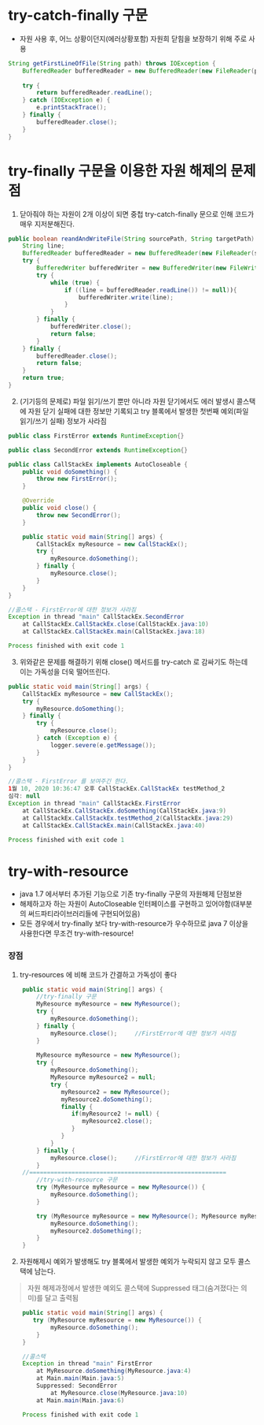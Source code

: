 # try-catch-finally 구문
* 자원 사용 후, 어느 상황이던지(에러상황포함) 자원희 닫힘을 보장하기 위해 주로 사용
```java
String getFirstLineOfFile(String path) throws IOException {
	BufferedReader bufferedReader = new BufferedReader(new FileReader(path));
    
	try {
		return bufferedReader.readLine();
	} catch (IOException e) {
		e.printStackTrace();
	} finally {
		bufferedReader.close();
	}
}
```

# try-finally 구문을 이용한 자원 해제의 문제점
1. 닫아줘야 하는 자원이 2개 이상이 되면 중첩 try-catch-finally 문으로 인해 코드가 매우 지저분해진다.
```java
public boolean reandAndWriteFile(String sourcePath, String targetPath) throws IOException{
	String line;
	BufferedReader bufferedReader = new BufferedReader(new FileReader(sourcePath));
	try {
		BufferedWriter bufferedWriter = new BufferedWriter(new FileWriter(targetPath));
		try {
			while (true) {
				if ((line = bufferedReader.readLine()) != null)){
					bufferedWriter.write(line);
				}
			}
		} finally {
			bufferedWriter.close();
			return false;
		}
	} finally {
		bufferedReader.close();
		return false;
	}
	return true;
}
```

2. (기기등의 문제로) 파일 읽기/쓰기 뿐만 아니라 자원 닫기에서도 에러 발생시 콜스택에 자원 닫기 실패에 대한 정보만 기록되고 try 블록에서 발생한 첫번째 예외(파일 읽기/쓰기 실패) 정보가 사라짐
```java
public class FirstError extends RuntimeException{}

public class SecondError extends RuntimeException{}

public class CallStackEx implements AutoCloseable {
	public void doSomething() {
		throw new FirstError();
	}

	@Override
	public void close() {
		throw new SecondError();
	}

	public static void main(String[] args) {
		CallStackEx myResource = new CallStackEx();
		try {
			myResource.doSomething();
		} finally {
			myResource.close();        
		}
	}
}
```
```java
//콜스택 - FirstError에 대한 정보가 사라짐
Exception in thread "main" CallStackEx.SecondError		
	at CallStackEx.CallStackEx.close(CallStackEx.java:10)
	at CallStackEx.CallStackEx.main(CallStackEx.java:18)

Process finished with exit code 1

```
3. 위와같은 문제를 해결하기 위해 close() 메서드를 try-catch 로 감싸기도 하는데 이는 가독성을 더욱 떨어뜨린다.
```java
public static void main(String[] args) {
	CallStackEx myResource = new CallStackEx();
	try {
		myResource.doSomething();
	} finally {
		try {
			myResource.close();
		} catch (Exception e) {
			logger.severe(e.getMessage());
		}
	}
}
```
```java
//콜스택 - FirstError 를 보여주긴 한다.
1월 10, 2020 10:36:47 오후 CallStackEx.CallStackEx testMethod_2
심각: null
Exception in thread "main" CallStackEx.FirstError
	at CallStackEx.CallStackEx.doSomething(CallStackEx.java:9)
	at CallStackEx.CallStackEx.testMethod_2(CallStackEx.java:29)
	at CallStackEx.CallStackEx.main(CallStackEx.java:40)

Process finished with exit code 1
``` 


# try-with-resource
* java 1.7 에서부터 추가된 기능으로 기존 try-finally 구문의 자원해제 단점보완
* 해제하고자 하는 자원이 AutoCloseable 인터페이스를 구현하고 있어야함(대부분의 써드파티라이브러리들에 구현되어있음)
* 모든 경우에서 try-finally 보다 try-with-resource가 우수하므로 java 7 이상을 사용한다면 무조건 try-with-resource!
### 장점
1. try-resources 에 비해 코드가 간결하고 가독성이 좋다
```java
	public static void main(String[] args) {
		//try-finally 구문
		MyResource myResource = new MyResource();
	    try {
	        myResource.doSomething();
	    } finally {
	        myResource.close();		//FirstError에 대한 정보가 사라짐
	    }
	
		MyResource myResource = new MyResource();
	    try {
	        myResource.doSomething();
	        MyResource myResource2 = null;
	        try {
	           myResource2 = new MyResource();
	           myResource2.doSomething();
	           finally {
	              if(myResource2 != null) {
	                 myResource2.close();
	              }
	           }
	        }
	    } finally {
	        myResource.close();		//FirstError에 대한 정보가 사라짐
	    }
	//========================================================
		//try-with-resource 구문
		try (MyResource myResource = new MyResource()) {
			myResource.doSomething();
		}

		try (MyResource myResource = new MyResource(); MyResource myResource2 = new MyResource()) {
			myResource.doSomething();
			myResource2.doSomething();
		}
	}
```
2. 자원해제시 예외가 발생해도 try 블록에서 발생한 예외가 누락되지 않고 모두 콜스택에 남는다.
> 자원 해제과정에서 발생한 예외도 콜스택에 Suppressed 태그(숨겨졌다는 의미)를 달고 출력됨
```java
	public static void main(String[] args) {
	   try (MyResource myResource = new MyResource()) {
			myResource.doSomething();
		}
	}
```
```java
	//콜스택
	Exception in thread "main" FirstError
		at MyResource.doSomething(MyResource.java:4)
		at Main.main(Main.java:5)
		Suppressed: SecondError
			at MyResource.close(MyResource.java:10)
		at Main.main(Main.java:6)

	Process finished with exit code 1
```